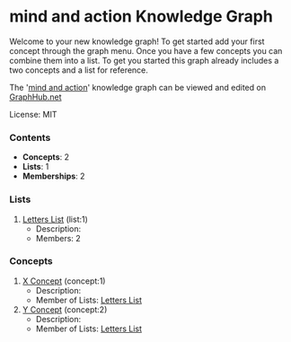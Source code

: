# mind and action Knowledge Graph

Welcome to your new knowledge graph! To get started add your first concept through the graph menu. Once you have a few concepts you can combine them into a list. To get you started this graph already includes a two concepts and a list for reference.

The '[mind and action](https://graphhub.net/mind-and-action)' knowledge graph can be viewed and edited on [GraphHub.net](https://graphhub.net)

License: MIT
### Contents
- **Concepts**: 2
- **Lists**: 1
- **Memberships**: 2
### Lists
1. [Letters List](/mind-and-action/list/letters-list?id=1) (list:1)
   - Description: 
   - Members: 2
### Concepts
1. [X Concept](/mind-and-action/concept/x-concept?id=1) (concept:1)
   - Description: 
   - Member of Lists: [Letters List](/mind-and-action/list/letters-list?id=1)
1. [Y Concept](/mind-and-action/concept/y-concept?id=2) (concept:2)
   - Description: 
   - Member of Lists: [Letters List](/mind-and-action/list/letters-list?id=1)
